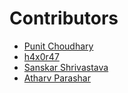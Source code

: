 # Contributors

- [Punit Choudhary](https://github.com/Punit-Choudhary)
- [h4x0r47](https://github.com/haxor47/)
- [Sanskar Shrivastava](https://github.com/SanskarSh)
- [Atharv Parashar](https://github.com/atharvparashar)

